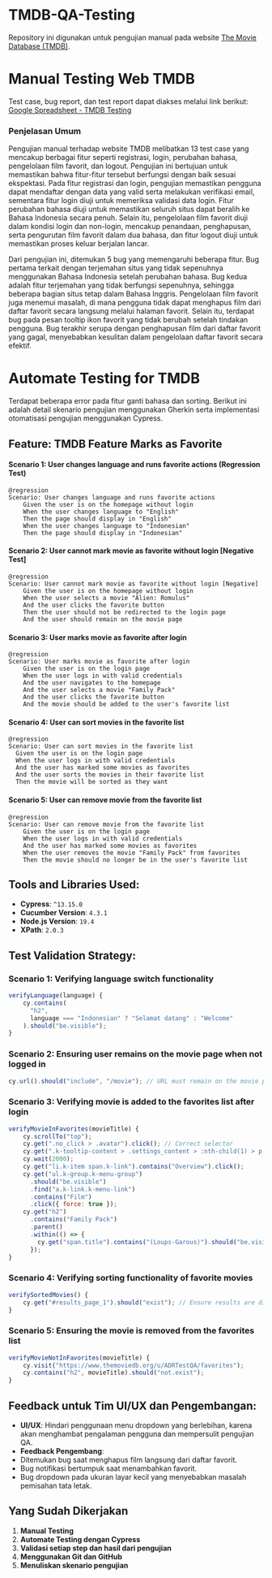 # TMDB-QA-Testing
Repository ini digunakan untuk pengujian manual pada website [The Movie Database (TMDB)](https://www.themoviedb.org).

# Manual Testing Web TMDB

Test case, bug report, dan test report dapat diakses melalui link berikut:  
[Google Spreadsheet - TMDB Testing](https://docs.google.com/spreadsheets/d/1gccDyNH5z10r6LChsOeaRbHhPmGV0qrwgtctzPtbu4U/edit?usp=sharing)

### Penjelasan Umum

Pengujian manual terhadap website TMDB melibatkan 13 test case yang mencakup berbagai fitur seperti registrasi, login, perubahan bahasa, pengelolaan film favorit, dan logout. Pengujian ini bertujuan untuk memastikan bahwa fitur-fitur tersebut berfungsi dengan baik sesuai ekspektasi. Pada fitur registrasi dan login, pengujian memastikan pengguna dapat mendaftar dengan data yang valid serta melakukan verifikasi email, sementara fitur login diuji untuk memeriksa validasi data login. Fitur perubahan bahasa diuji untuk memastikan seluruh situs dapat beralih ke Bahasa Indonesia secara penuh. Selain itu, pengelolaan film favorit diuji dalam kondisi login dan non-login, mencakup penandaan, penghapusan, serta pengurutan film favorit dalam dua bahasa, dan fitur logout diuji untuk memastikan proses keluar berjalan lancar.

Dari pengujian ini, ditemukan 5 bug yang memengaruhi beberapa fitur. Bug pertama terkait dengan terjemahan situs yang tidak sepenuhnya menggunakan Bahasa Indonesia setelah perubahan bahasa. Bug kedua adalah fitur terjemahan yang tidak berfungsi sepenuhnya, sehingga beberapa bagian situs tetap dalam Bahasa Inggris. Pengelolaan film favorit juga menemui masalah, di mana pengguna tidak dapat menghapus film dari daftar favorit secara langsung melalui halaman favorit. Selain itu, terdapat bug pada pesan tooltip ikon favorit yang tidak berubah setelah tindakan pengguna. Bug terakhir serupa dengan penghapusan film dari daftar favorit yang gagal, menyebabkan kesulitan dalam pengelolaan daftar favorit secara efektif.

# Automate Testing for TMDB

Terdapat beberapa error pada fitur ganti bahasa dan sorting. Berikut ini adalah detail skenario pengujian menggunakan Gherkin serta implementasi otomatisasi pengujian menggunakan Cypress.

## Feature: TMDB Feature Marks as Favorite

#### Scenario 1: User changes language and runs favorite actions (Regression Test)
```gherkin
@regression
Scenario: User changes language and runs favorite actions
    Given the user is on the homepage without login
    When the user changes language to "English"
    Then the page should display in "English"
    When the user changes language to "Indonesian"
    Then the page should display in "Indonesian"
```

#### Scenario 2: User cannot mark movie as favorite without login [Negative Test]
```gherkin
@regression 
Scenario: User cannot mark movie as favorite without login [Negative]
    Given the user is on the homepage without login
    When the user selects a movie "Alien: Romulus"
    And the user clicks the favorite button
    Then the user should not be redirected to the login page
    And the user should remain on the movie page
```

#### Scenario 3: User marks movie as favorite after login
```gherkin
@regression 
Scenario: User marks movie as favorite after login
    Given the user is on the login page
    When the user logs in with valid credentials
    And the user navigates to the homepage
    And the user selects a movie "Family Pack"
    And the user clicks the favorite button
    And the movie should be added to the user's favorite list
```

#### Scenario 4: User can sort movies in the favorite list
```gherkin
@regression
Scenario: User can sort movies in the favorite list
  Given the user is on the login page
  When the user logs in with valid credentials
  And the user has marked some movies as favorites
  And the user sorts the movies in their favorite list
  Then the movie will be sorted as they want
```

#### Scenario 5: User can remove movie from the favorite list
```gherkin
@regression
Scenario: User can remove movie from the favorite list
    Given the user is on the login page
    When the user logs in with valid credentials
    And the user has marked some movies as favorites
    When the user removes the movie "Family Pack" from favorites
    Then the movie should no longer be in the user's favorite list
```

## Tools and Libraries Used:
- **Cypress**: `^13.15.0`
- **Cucumber Version**: `4.3.1`
- **Node.js Version**: `19.4`
- **XPath**: `2.0.3`

## Test Validation Strategy:

### Scenario 1: Verifying language switch functionality
```javascript
verifyLanguage(language) {
    cy.contains(
      "h2",
      language === "Indonesian" ? "Selamat datang" : "Welcome"
    ).should("be.visible");
}
```

### Scenario 2: Ensuring user remains on the movie page when not logged in
```javascript
cy.url().should("include", "/movie"); // URL must remain on the movie page
```

### Scenario 3: Verifying movie is added to the favorites list after login
```javascript
verifyMovieInFavorites(movieTitle) {
    cy.scrollTo("top");
    cy.get(".no_click > .avatar").click(); // Correct selector
    cy.get(".k-tooltip-content > .settings_content > :nth-child(1) > p > a").click({ force: true });
    cy.wait(2000);
    cy.get("li.k-item span.k-link").contains("Overview").click();
    cy.get("ul.k-group.k-menu-group")
      .should("be.visible")
      .find("a.k-link.k-menu-link")
      .contains("Film")
      .click({ force: true });
    cy.get("h2")
      .contains("Family Pack")
      .parent()
      .within(() => {
        cy.get("span.title").contains("(Loups-Garous)").should("be.visible");
      });
}
```

### Scenario 4: Verifying sorting functionality of favorite movies
```javascript
verifySortedMovies() {
    cy.get("#results_page_1").should("exist"); // Ensure results are displayed after sorting
}
```

### Scenario 5: Ensuring the movie is removed from the favorites list
```javascript
verifyMovieNotInFavorites(movieTitle) {
    cy.visit("https://www.themoviedb.org/u/ADRTestQA/favorites");
    cy.contains("h2", movieTitle).should("not.exist");
}
```


## Feedback untuk Tim UI/UX dan Pengembangan:
- **UI/UX**: Hindari penggunaan menu dropdown yang berlebihan, karena akan menghambat pengalaman pengguna dan mempersulit pengujian QA.
- **Feedback Pengembang**:
- Ditemukan bug saat menghapus film langsung dari daftar favorit.
- Bug notifikasi bertumpuk saat menambahkan favorit.
- Bug dropdown pada ukuran layar kecil yang menyebabkan masalah pemisahan tata letak.


## Yang Sudah Dikerjakan

1. **Manual Testing**
2. **Automate Testing dengan Cypress**
3. **Validasi setiap step dan hasil dari pengujian**
4. **Menggunakan Git dan GitHub**
5. **Menuliskan skenario pengujian**

